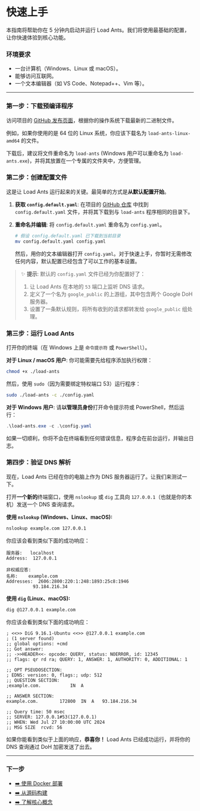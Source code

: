 # 快速上手

本指南将帮助你在 5 分钟内启动并运行 Load Ants。我们将使用最基础的配置，让你快速体验到核心功能。

### 环境要求

-   一台计算机（Windows、Linux 或 macOS）。
-   能够访问互联网。
-   一个文本编辑器（如 VS Code、Notepad++、Vim 等）。

---

### 第一步：下载预编译程序

访问项目的 [GitHub 发布页面](https://github.com/shengyanli1982/load-ants/releases)，根据你的操作系统下载最新的二进制文件。

例如，如果你使用的是 64 位的 Linux 系统，你应该下载名为 `load-ants-linux-amd64` 的文件。

下载后，建议将文件重命名为 `load-ants` (Windows 用户可以重命名为 `load-ants.exe`)，并将其放置在一个专属的文件夹中，方便管理。

### 第二步：创建配置文件

这是让 Load Ants 运行起来的关键。最简单的方式是**从默认配置开始**。

1.  **获取 `config.default.yaml`**:
    在项目的 [GitHub 仓库](https://github.com/shengyanli1982/load-ants) 中找到 `config.default.yaml` 文件，并将其下载到与 `load-ants` 程序相同的目录下。

2.  **重命名并编辑**:
    将 `config.default.yaml` 重命名为 `config.yaml`。

    ```bash
    # 假设 config.default.yaml 已下载到当前目录
    mv config.default.yaml config.yaml
    ```

    然后，用你的文本编辑器打开 `config.yaml`。对于快速上手，你暂时无需修改任何内容，默认配置已经包含了可以工作的基本设置。

> ✨ **提示**: 默认的 `config.yaml` 文件已经为你配置好了：
>
> 1.  让 Load Ants 在本地的 `53` 端口上监听 DNS 请求。
> 2.  定义了一个名为 `google_public` 的上游组，其中包含两个 Google DoH 服务器。
> 3.  设置了一条默认规则，将所有收到的请求都转发给 `google_public` 组处理。

### 第三步：运行 Load Ants

打开你的终端（在 Windows 上是 `命令提示符` 或 `PowerShell`）。

**对于 Linux / macOS 用户**:
你可能需要先给程序添加执行权限：

```bash
chmod +x ./load-ants
```

然后，使用 `sudo`（因为需要绑定特权端口 53）运行程序：

```bash
sudo ./load-ants -c ./config.yaml
```

**对于 Windows 用户**:
请**以管理员身份**打开命令提示符或 PowerShell，然后运行：

```powershell
.\load-ants.exe -c .\config.yaml
```

如果一切顺利，你将不会在终端看到任何错误信息，程序会在前台运行，并输出日志。

### 第四步：验证 DNS 解析

现在，Load Ants 已经在你的电脑上作为 DNS 服务器运行了。让我们来测试一下。

打开**一个新的**终端窗口，使用 `nslookup` 或 `dig` 工具向 `127.0.0.1`（也就是你的本机）发送一个 DNS 查询请求。

**使用 `nslookup` (Windows、Linux、macOS):**

```bash
nslookup example.com 127.0.0.1
```

你应该会看到类似下面的成功响应：

```
服务器:   localhost
Address:  127.0.0.1

非权威应答:
名称:    example.com
Addresses:  2606:2800:220:1:248:1893:25c8:1946
          93.184.216.34
```

**使用 `dig` (Linux、macOS):**

```bash
dig @127.0.0.1 example.com
```

你应该会看到类似下面的成功响应：

```
; <<>> DiG 9.16.1-Ubuntu <<>> @127.0.0.1 example.com
; (1 server found)
;; global options: +cmd
;; Got answer:
;; ->>HEADER<<- opcode: QUERY, status: NOERROR, id: 12345
;; flags: qr rd ra; QUERY: 1, ANSWER: 1, AUTHORITY: 0, ADDITIONAL: 1

;; OPT PSEUDOSECTION:
; EDNS: version: 0, flags:; udp: 512
;; QUESTION SECTION:
;example.com.			IN	A

;; ANSWER SECTION:
example.com.		172800	IN	A	93.184.216.34

;; Query time: 50 msec
;; SERVER: 127.0.0.1#53(127.0.0.1)
;; WHEN: Wed Jul 27 10:00:00 UTC 2024
;; MSG SIZE  rcvd: 56
```

如果你能看到类似于上面的响应，**恭喜你！** Load Ants 已经成功运行，并将你的 DNS 查询通过 DoH 加密发送了出去。

---

### 下一步

-   [➡️ 使用 Docker 部署](./docker.md)
-   [➡️ 从源码构建](./build-from-source.md)
-   [➡️ 了解核心概念](../concepts/index.md)
